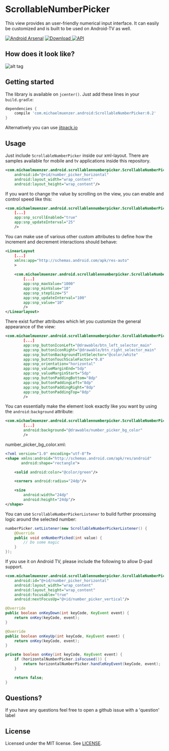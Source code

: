 ScrollableNumberPicker
============
This view provides an user-friendly numerical input interface. It can easily be customized and is built to be used on Android-TV as well.

[![Android Arsenal](https://img.shields.io/badge/Android%20Arsenal-ScrollableNumberPicker-orange.svg?style=flat)](https://android-arsenal.com/details/1/5676)
[![Download](https://api.bintray.com/packages/michaelmuenzer/ScrollableNumberPicker/ScrollableNumberPicker/images/download.svg) ](https://bintray.com/michaelmuenzer/ScrollableNumberPicker/ScrollableNumberPicker/_latestVersion)
[![API](https://img.shields.io/badge/API-16%2B-brightgreen.svg?style=flat)](https://android-arsenal.com/api?level=16)

How does it look like?
--------
![alt tag](https://raw.github.com/michaelmuenzer/ScrollableNumberPicker/master/media/sample.gif)

Getting started
--------
The library is available on `jcenter()`. Just add these lines in your `build.gradle`:

```groovy
dependencies {
    compile 'com.michaelmuenzer.android:ScrollableNumberPicker:0.2'
}
```

Alternatively you can use [jitpack.io](https://jitpack.io/#michaelmuenzer/ScrollableNumberPicker)

Usage
--------
Just include `ScrollableNumberPicker` inside our xml-layout. There are samples available for mobile and tv applications inside this repository.

```xml
<com.michaelmuenzer.android.scrollablennumberpicker.ScrollableNumberPicker
    android:id="@+id/number_picker_horizontal"
    android:layout_width="wrap_content"
    android:layout_height="wrap_content"/>
```

If you want to change the value by scrolling on the view, you can enable and control speed like this:
```xml
<com.michaelmuenzer.android.scrollablennumberpicker.ScrollableNumberPicker
    [...]
    app:snp_scrollEnabled="true"
    app:snp_updateInterval="25"
    />
```

You can make use of various other custom attributes to define how the increment and decrement interactions should behave:
```xml
<LinearLayout
    [...]
    xmlns:app="http://schemas.android.com/apk/res-auto"
    >
    
    <com.michaelmuenzer.android.scrollablennumberpicker.ScrollableNumberPicker
        [...]
        app:snp_maxValue="1000"
        app:snp_minValue="10"
        app:snp_stepSize="5"
        app:snp_updateInterval="100"
        app:snp_value="10"
        />
</Linearlayout>
```

There exist further attributes which let you customize the general appearance of the view:
```xml
<com.michaelmuenzer.android.scrollablennumberpicker.ScrollableNumberPicker
        [...]
        app:snp_buttonIconLeft="@drawable/btn_left_selector_main"
        app:snp_buttonIconRight="@drawable/btn_right_selector_main"            
        app:snp_buttonBackgroundTintSelector="@color/white"
        app:snp_buttonTouchScaleFactor="0.8"
        app:snp_orientation="horizontal"
        app:snp_valueMarginEnd="5dp"
        app:snp_valueMarginStart="5dp"
        app:snp_buttonPaddingBottom="8dp"
        app:snp_buttonPaddingLeft="8dp"
        app:snp_buttonPaddingRight="8dp"
        app:snp_buttonPaddingTop="8dp"
        />
```

You can essentially make the element look exactly like you want by using the `android:background` attribute:
```xml
<com.michaelmuenzer.android.scrollablennumberpicker.ScrollableNumberPicker
        [...]
        android:background="@drawable/number_picker_bg_color"
        />
```

number_picker_bg_color.xml:
```xml
<?xml version="1.0" encoding="utf-8"?>
<shape xmlns:android="http://schemas.android.com/apk/res/android"
       android:shape="rectangle">

    <solid android:color="@color/green"/>

    <corners android:radius="24dp"/>

    <size
        android:width="24dp"
        android:height="24dp"/>
</shape>
```

You can use `ScrollableNumberPickerListener` to build further processing logic around the selected number: 

```Java
numberPicker.setListener(new ScrollableNumberPickerListener() {
    @Override
    public void onNumberPicked(int value) {
        // Do some magic
    }
});
```
        
If you use it on Android TV, please include the following to allow D-pad support.

```xml
<com.michaelmuenzer.android.scrollablennumberpicker.ScrollableNumberPicker
    android:id="@+id/number_picker_horizontal"
    android:layout_width="wrap_content"
    android:layout_height="wrap_content"
    android:focusable="true"
    android:nextFocusUp="@+id/number_picker_vertical"/>
```

```Java
@Override
public boolean onKeyDown(int keyCode, KeyEvent event) {
    return onKey(keyCode, event);
}

@Override
public boolean onKeyUp(int keyCode, KeyEvent event) {
    return onKey(keyCode, event);
}

private boolean onKey(int keyCode, KeyEvent event) {
    if (horizontalNumberPicker.isFocused()) {
        return horizontalNumberPicker.handleKeyEvent(keyCode, event);
    }

    return false;
}
```

Questions?
--------
If you have any questions feel free to open a github issue with a 'question' label

License
--------
Licensed under the MIT license. See [LICENSE](LICENSE.md).
